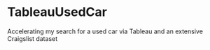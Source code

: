 # TableauUsedCar
Accelerating my search for a used car via Tableau and an extensive Craigslist dataset
